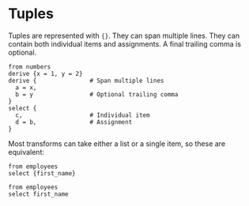 # Tuples

Tuples are represented with `{}`. They can span multiple lines. They can contain
both individual items and assignments. A final trailing comma is optional.

```prql
from numbers
derive {x = 1, y = 2}
derive {               # Span multiple lines
  a = x,
  b = y                # Optional trailing comma
}
select {
  c,                   # Individual item
  d = b,               # Assignment
}
```

Most transforms can take either a list or a single item, so these are
equivalent:

```prql
from employees
select {first_name}
```

```prql
from employees
select first_name
```
